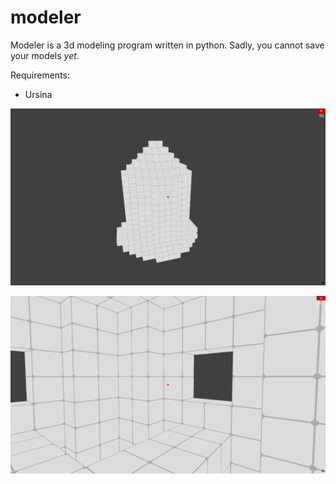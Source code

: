 # modeler

Modeler is a 3d modeling program written in python.
Sadly, you cannot save your models *yet*. 

Requirements: 
- Ursina

![Photo of modeler in action](/pictures/modeler1.png)


![Another photo of modeler in action](/pictures/modeler2.png)
